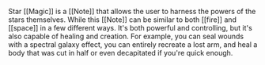 Star [[Magic]] is a [[Note]] that allows the user to harness the powers of the stars themselves. While this [[Note]] can be similar to both [[fire]] and [[space]] in a few different ways. It's both powerful and controlling, but it's also capable of healing and creation. For example, you can seal wounds with a spectral galaxy effect, you can entirely recreate a lost arm, and heal a body that was cut in half or even decapitated if you're quick enough.